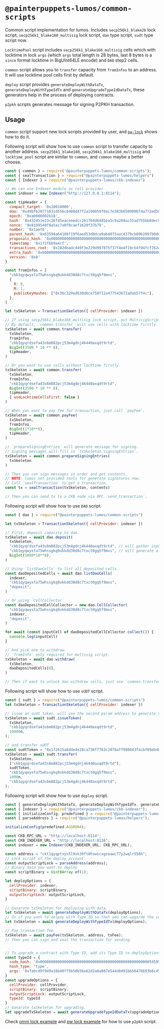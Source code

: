 # `@painterpuppets-lumos/common-scripts`

Common script implementation for lumos. Includes `secp256k1_blake2b` lock script, `secp256k1_blake160_multisig` lock script, `dao` type script, `sudt` type script now.

`LocktimePool` script includes `secp256k1_blake160_multisig` cells which with locktime in lock `args` (which `args` total length is 28 bytes, last 8 bytes is a `since` format locktime in BigUInt64LE encode) and `DAO` step2 cells.

`common` script allows you to `transfer` capacity from `fromInfos` to an address. It will use locktime pool cells first by default.

`deploy` script provides `generateDeployWithDataTx`, `generateDeployWithTypeIdTx` and `generateUpgradeTypeIdDataTx`, these generators help in the process of deploying contracts.

`p2pkh` scripts generates message for signing P2PKH transaction.

## Usage

`common` script support new lock scripts provided by user, and [`pw-lock`](./examples/pw_lock/lock.ts) shows how to do it.

Following script will show how to use `common` script to transfer capacity to another address. `secp256k1_blake160`, `secp256k1_blake160_multisig` and `locktime_pool` script are similar to `common`, and `common` maybe a better choose.

```javascript
const { common } = require('@painterpuppets-lumos/common-scripts');
const { sealTransaction } = require("@painterpuppets-lumos/helpers")
const { Indexer } = require("@painterpuppets-lumos/ckb-indexer")

// We can use Indexer module as cell provider
const indexer = new Indexer("http://127.0.0.1:8114");

const tipHeader = {
  compact_target: '0x20010000',
  dao: '0x49bfb20771031d556c8480d47f2a290059f0ac7e383b6509006f4a772ed50200',
  epoch: '0xa0006002b18',
  hash: '0x432451e23c26f45eaceeedcc261764d6485ea5c9a204ac55ad755bb8dec9a079',
  nonce: '0x8199548f8a5ac7a0f0caef1620f37b79',
  number: '0x1aef6',
  parent_hash: '0x63594a64108f19f6aed53d0dca9ab4075aac4379cb80b2097b0deac8fc16fd3b',
  proposals_hash: '0x0000000000000000000000000000000000000000000000000000000000000000',
  timestamp: '0x172f6b9a4cf',
  transactions_root: '0x282dbadcd49f3e229d997875f37f4e4f19cb4f04fcf762e9639145aaa667b6f8',
  extra_hash: '0x0000000000000000000000000000000000000000000000000000000000000000',
  version: '0x0'
}

const fromInfos = [
  "ckb1qyqwyxfa75whssgkq9ukkdd30d8c7txct0gq5f9mxs",
  {
    R: 0,
    M: 1,
    publicKeyHashes: ["0x36c329ed630d6ce750712a477543672adab57f4c"],
  },
]

let txSkeleton = TransactionSkeleton({ cellProvider: indexer })

// If using secp256k1_blake160_multisig lock script, put MultisigScript to `fromInfos` for generate signing messages.
// By default, `common.transfer` will use cells with locktime firstly. `tipHeader` is required when you want to spent cells with locktime.
txSkeleton = await common.transfer(
  txSkeleton,
  fromInfos,
  "ckb1qyqrdsefa43s6m882pcj53m4gdnj4k440axqdt9rtd",
  BigInt(3500 * 10 ** 8),
  tipHeader,
)

// Or you want to use cells without locktime firstly.
txSkeleton = await common.transfer(
  txSkeleton,
  fromInfos,
  "ckb1qyqrdsefa43s6m882pcj53m4gdnj4k440axqdt9rtd",
  BigInt(3500 * 10 ** 8),
  tipHeader,
  { useLocktimeCellsFirst: false }
)

// When you want to pay fee for transaction, just call `payFee`.
txSkeleton = await common.payFee(
  txSkeleton,
  fromInfos,
  BigInt(1*10**8),
  tipHeader,
)

// `prepareSigningEntries` will generate message for signing.
// Signing messages will fill in `txSkeleton.signingEntries`.
txSkeleton = await common.prepareSigningEntries(
  txSkeleton
)

// Then you can sign messages in order and get contents.
// NOTE: lumos not provided tools for generate signatures now.
// Call `sealTransaction` to get a transaction.
const tx = sealTransaction(txSkeleton, contents)

// Then you can send tx to a CKB node via RPC `send_transaction`.
```

Following script will show how to use `DAO` script.

```javascript
const { dao } = require("@painterpuppets-lumos/common-scripts")

let txSkeleton = TransactionSkeleton({ cellProvider: indexer })

// First, deposit capacity to dao.
txSkeleton = await dao.deposit(
  txSkeleton,
  "ckb1qyqrdsefa43s6m882pcj53m4gdnj4k440axqdt9rtd", // will gather inputs from this address.
  "ckb1qyqwyxfa75whssgkq9ukkdd30d8c7txct0gq5f9mxs", // will generate a dao cell with lock of this address.
  BigInt(1000*10**8),
)

// Using `listDaoCells` to list all deposited cells.
const daoDepositedCells = await dao.listDaoCells(
  indexer,
  "ckb1qyqwyxfa75whssgkq9ukkdd30d8c7txct0gq5f9mxs",
  "deposit",
)

// Or using `CellCollector`
const daoDepositedCellCollector = new dao.CellCollector(
  "ckb1qyqwyxfa75whssgkq9ukkdd30d8c7txct0gq5f9mxs",
  indexer,
  "deposit",
)

for await (const inputCell of daoDepositedCellCollector.collect()) {
  console.log(inputCell)
}

// And pick one to withdraw.
// `fromInfo` only required for multisig script.
txSkeleton = await dao.withdraw(
  txSkeleton,
  daoDepositedCells[0],
)

// Then if want to unlock dao withdrew cells, just use `common.transfer`.
```

Following script will show how to use `sUDT` script.

```javascript
const { sudt } = require("@painterpuppets-lumos/common-scripts")
let txSkeleton = TransactionSkeleton({ cellProvider: indexer })

// issue an sudt token, will use the second param address to generate sudt token(it's lock hash).
txSkeleton = await sudt.issueToken(
  txSkeleton,
  "ckb1qyqrdsefa43s6m882pcj53m4gdnj4k440axqdt9rtd",
  10000n,
);

// and transfer sUDT
const sudtToken = "0x1f2615a8dde4e28ca736ff763c2078aff990043f4cbf09eb4b3a58a140a0862d"
txSkeleton = await sudt.transfer(
  txSkeleton,
  ["ckb1qyqrdsefa43s6m882pcj53m4gdnj4k440axqdt9rtd"],
  sudtToken,
  "ckb1qyqwyxfa75whssgkq9ukkdd30d8c7txct0gq5f9mxs",
  1000n,
  "ckb1qyqrdsefa43s6m882pcj53m4gdnj4k440axqdt9rtd",
);
```

Following script will show how to use `deploy` script.
```javascript
const { generateDeployWithDataTx, generateDeployWithTypeIdTx, generateUpgradeTypeIdDataTx, payFee } = require("@painterpuppets-lumos/common-scripts");
const { Indexer } = require("@painterpuppets-lumos/ckb-indexer");
const { initializeConfig, predefined } = require("@painterpuppets-lumos/config-manager");
const { parseAddress } = require("@painterpuppets-lumos/helpers");

initializeConfig(predefined.AGGRON4);

const CKB_RPC_URL = "http://localhost:8114";
const CKB_INDEXER_URL = "http://localhost:8116";
const indexer = new Indexer(CKB_INDEXER_URL, CKB_RPC_URL);

const address = "ckt1qyqptxys5l9vk39ft0hswscxgseawc77y2wqlr558h";
// Lock script of the deploy account
const outputScriptLock = parseAddress(address);
// Binary data you want to deploy
const scriptBinary = Uint8Array.of(1);

let deployOptions = {
  cellProvider: indexer,
  scriptBinary: scriptBinary,
  outputScriptLock: outputScriptLock,
}

// Ganarate txSkeleton for deploying with data.
let txSkeleton = await generateDeployWithDataTx(deployOptions);
// Or if you want to delpoy with Type ID so that you can upgarde the contract in the future.
let txSkeleton = await generateDeployWithTypeIdTx(deployOptions);

// Pay transaction fee.
txSkeleton = await payFee(txSkeleton, address, txFee);
// Then you can sign and seal the transaction for sending.


// To upgrade a contract with Type ID, add its Type ID to deployOptions.
const typeId = {
  code_hash: '0x00000000000000000000000000000000000000000000000000545950455f4944',
  hash_type: 'type',
  args: '0x7abcd9f949a16b40ff5b50b56e62d2a6a007e544d8491bb56476693b6c45fd27'
}
const upgradeOptions = {
  cellProvider: cellProvider,
  scriptBinary: scriptBinary,
  outputScriptLock: outputScriptLock,
  typeId: typeId
}
// Ganarate txSkeleton for upgrading.
let upgradeTxSkeleton = await generateUpgradeTypeIdDataTx(upgradeOptions);
```

Check [omni lock example](https://github.com/nervosnetwork/lumos/blob/develop/examples/omni-lock-metamask/lib.ts) and [pw lock example](https://github.com/nervosnetwork/lumos/blob/develop/examples/pw-lock-metamask/lib.ts) for how to use `p2pkh` script.
